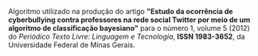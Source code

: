 Algoritmo utilizado na produção do artigo **"Estudo da ocorrência de cyberbullying contra professores na rede social Twitter por meio de um algoritmo de classificação bayesiano"** para o número 1, volume 5 (2012) do _Periódico Texto Livre: Linguagem e Tecnologia_, **ISSN 1983-3652**, da Universidade Federal de Minas Gerais.

<!---

O artigo pretende contribuir com o mapeamento e mensuração da ocorrência da violência virtual contra professores na rede social _Twitter_, através de técnicas computacionais baseadas em mineração de dados da Internet (_web mining_) e aprendizagem de máquina (_machine learning_). Para tal foi realizada, durante uma semana, a coleta de postagens referentes a professores na rede social, as quais foram normalizadas e submetidas a um algoritmo de classificação Bayesiano, capaz de realizar automaticamente a categorização do teor das mensagens, como positivas, negativas ou neutras. Como resultado, obteve-se uma visualização gráfica hierárquica dos dados, capaz de fornecer uma visão geral da gravidade e abrangência do fenômeno:

![Visualização produzida pelo algoritmo](https://github.com/rafjaa/analisador-cyberbullying-twitter/raw/master/grafico/exemplo_visualizacao.png)

-->
